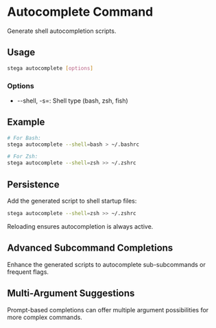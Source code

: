 # Autocomplete Command

Generate shell autocompletion scripts.

## Usage

```bash
stega autocomplete [options]
```

### Options

- --shell, -s=<string>: Shell type (bash, zsh, fish)

## Example

```bash
# For Bash:
stega autocomplete --shell=bash > ~/.bashrc

# For Zsh:
stega autocomplete --shell=zsh >> ~/.zshrc
```

## Persistence
Add the generated script to shell startup files:
```bash
stega autocomplete --shell=zsh >> ~/.zshrc
```
Reloading ensures autocompletion is always active.

## Advanced Subcommand Completions
Enhance the generated scripts to autocomplete sub-subcommands or frequent flags.

## Multi-Argument Suggestions
Prompt-based completions can offer multiple argument possibilities for more complex commands.